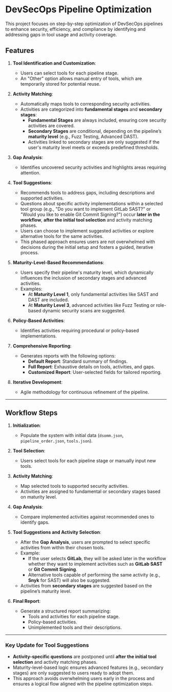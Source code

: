 # **DevSecOps Pipeline Optimization**

This project focuses on step-by-step optimization of DevSecOps pipelines to enhance security, efficiency, and compliance by identifying and addressing gaps in tool usage and activity coverage.

## **Features**

1. **Tool Identification and Customization**:

   - Users can select tools for each pipeline stage.
   - An "Other" option allows manual entry of tools, which are temporarily stored for potential reuse.

2. **Activity Matching**:

   - Automatically maps tools to corresponding security activities.
   - Activities are categorized into **fundamental stages** and **secondary stages**:
     - **Fundamental Stages** are always included, ensuring core security activities are covered.
     - **Secondary Stages** are conditional, depending on the pipeline’s **maturity level** (e.g., Fuzz Testing, Advanced DAST).
     - Activities linked to secondary stages are only suggested if the user's maturity level meets or exceeds predefined thresholds.

3. **Gap Analysis**:

   - Identifies uncovered security activities and highlights areas requiring attention.

4. **Tool Suggestions**:

   - Recommends tools to address gaps, including descriptions and supported activities.
   - Questions about specific activity implementations within a selected tool group (e.g., "Do you want to implement GitLab SAST?" or "Would you like to enable Git Commit Signing?") occur **later in the workflow**, **after the initial tool selection** and activity matching phases.
   - Users can choose to implement suggested activities or explore alternative tools for the same activities.
   - This phased approach ensures users are not overwhelmed with decisions during the initial setup and fosters a guided, iterative process.

5. **Maturity-Level-Based Recommendations**:

   - Users specify their pipeline's maturity level, which dynamically influences the inclusion of secondary stages and advanced activities.
   - Examples:
     - At **Maturity Level 1**, only fundamental activities like SAST and DAST are included.
     - At **Maturity Level 3**, advanced activities like Fuzz Testing or role-based dynamic security scans are suggested.

6. **Policy-Based Activities**:

   - Identifies activities requiring procedural or policy-based implementations.

7. **Comprehensive Reporting**:

   - Generates reports with the following options:
     - **Default Report**: Standard summary of findings.
     - **Full Report**: Exhaustive details on tools, activities, and gaps.
     - **Customized Report**: User-selected fields for tailored reporting.

8. **Iterative Development**:
   - Agile methodology for continuous refinement of the pipeline.

---

## **Workflow Steps**

1. **Initialization**:

   - Populate the system with initial data (`dsomm.json`, `pipeline_order.json`, `tools.json`).

2. **Tool Selection**:

   - Users select tools for each pipeline stage or manually input new tools.

3. **Activity Matching**:

   - Map selected tools to supported security activities.
   - Activities are assigned to fundamental or secondary stages based on maturity level.

4. **Gap Analysis**:

   - Compare implemented activities against recommended ones to identify gaps.

5. **Tool Suggestions and Activity Selection**:

   - After the **Gap Analysis**, users are prompted to select specific activities from within their chosen tools.
   - Example:
     - If the user selects **GitLab**, they will be asked later in the workflow whether they want to implement activities such as **GitLab SAST** or **Git Commit Signing**.
     - Alternative tools capable of performing the same activity (e.g., **Snyk** for SAST) will also be suggested.
   - Activities from **secondary stages** are suggested based on the pipeline’s maturity level.

6. **Final Report**:
   - Generate a structured report summarizing:
     - Tools and activities for each pipeline stage.
     - Policy-based activities.
     - Unimplemented tools and their descriptions.

---

### **Key Update for Tool Suggestions**

- **Activity-specific questions** are postponed until **after the initial tool selection** and activity matching phases.
- Maturity-level-based logic ensures advanced features (e.g., secondary stages) are only suggested to users ready to adopt them.
- This approach avoids overwhelming users early in the process and ensures a logical flow aligned with the pipeline optimization steps.